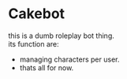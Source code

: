 # Cakebot

this is a dumb roleplay bot thing.\
its function are:
-   managing characters per user.
-   thats all for now.